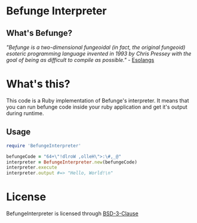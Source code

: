 # Befunge Interpreter

## What's Befunge?

*"Befunge is a two-dimensional fungeoidal (in fact, the original fungeoid) esoteric programming language invented in 1993 by Chris Pressey with the goal of being as difficult to compile as possible."* - [Esolangs](https://esolangs.org/wiki/Befunge)

# What's this?

This code is a Ruby implementation of Befunge's interpreter. It means that you can run befunge code inside your ruby application and get it's output during runtime.

## Usage
```ruby
require 'BefungeInterpreter'

befungeCode = "64+\"!dlroW ,olleH\">:\#,_@"
interpreter = BefungeInterpreter.new(befungeCode)
interpreter.execute
interpreter.output #=> "Hello, World!\n"
```

# License

BefungeInterpreter is licensed through [BSD-3-Clause](https://opensource.org/licenses/BSD-3-Clause)